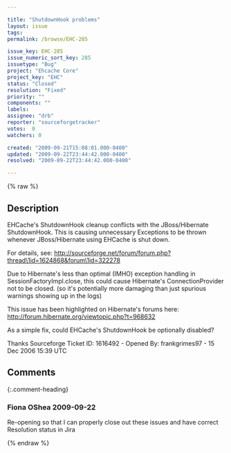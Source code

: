 ```yaml
---

title: "ShutdownHook problems"
layout: issue
tags: 
permalink: /browse/EHC-285

issue_key: EHC-285
issue_numeric_sort_key: 285
issuetype: "Bug"
project: "Ehcache Core"
project_key: "EHC"
status: "Closed"
resolution: "Fixed"
priority: ""
components: ""
labels: 
assignee: "drb"
reporter: "sourceforgetracker"
votes:  0
watchers: 0

created: "2009-09-21T15:08:01.000-0400"
updated: "2009-09-22T23:44:42.000-0400"
resolved: "2009-09-22T23:44:42.000-0400"

---
```




{% raw %}



## Description

<div markdown="1" class="description">

EHCache's ShutdownHook cleanup conflicts with the JBoss/Hibernate ShutdownHook.
This is causing unnecessary Exceptions to be thrown whenever JBoss/Hibernate using EHCache is shut down.

For details, see:
http://sourceforge.net/forum/forum.php?thread\1id=1624868&forum\1id=322278

Due to Hibernate's less than optimal (IMHO) exception handling in SessionFactoryImpl.close, this could cause Hibernate's ConnectionProvider not to be closed. (so it's potentially more damaging than just spurious warnings showing up in the logs)

This issue has been highlighted on Hibernate's forums here:
http://forum.hibernate.org/viewtopic.php?t=968632

As a simple fix, could EHCache's ShutdownHook be optionally disabled?

Thanks
Sourceforge Ticket ID: 1616492 - Opened By: frankgrimes97 - 15 Dec 2006 15:39 UTC

</div>

## Comments


{:.comment-heading}
### **Fiona OShea** <span class="date">2009-09-22</span>

<div markdown="1" class="comment">

Re-opening so that I can properly close out these issues and have correct Resolution status in Jira

</div>



{% endraw %}
